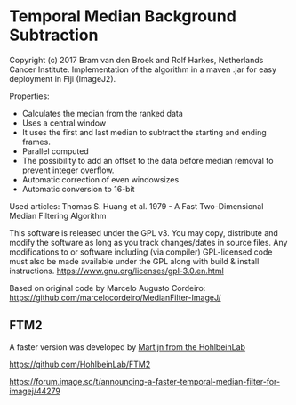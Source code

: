 # Temporal Median Background Subtraction 

Copyright (c) 2017 Bram van den Broek and Rolf Harkes, Netherlands Cancer Institute.
Implementation of the algorithm in a maven .jar for easy deployment in Fiji (ImageJ2). 

Properties:
* Calculates the median from the ranked data
* Uses a central window
* It uses the first and last median to subtract the starting and ending frames.
* Parallel computed
* The possibility to add an offset to the data before median removal to prevent integer overflow.
* Automatic correction of even windowsizes
* Automatic conversion to 16-bit

Used articles:
Thomas S. Huang et al. 1979 - A Fast Two-Dimensional Median Filtering Algorithm


This software is released under the GPL v3. You may copy, distribute and modify 
the software as long as you track changes/dates in source files. Any 
modifications to or software including (via compiler) GPL-licensed code 
must also be made available under the GPL along with build & install instructions.
https://www.gnu.org/licenses/gpl-3.0.en.html

Based on original code by Marcelo Augusto Cordeiro: https://github.com/marcelocordeiro/MedianFilter-ImageJ/


## FTM2
A faster version was developed by [Martijn from the HohlbeinLab](https://github.com/DrNjitram)

https://github.com/HohlbeinLab/FTM2 

https://forum.image.sc/t/announcing-a-faster-temporal-median-filter-for-imagej/44279
